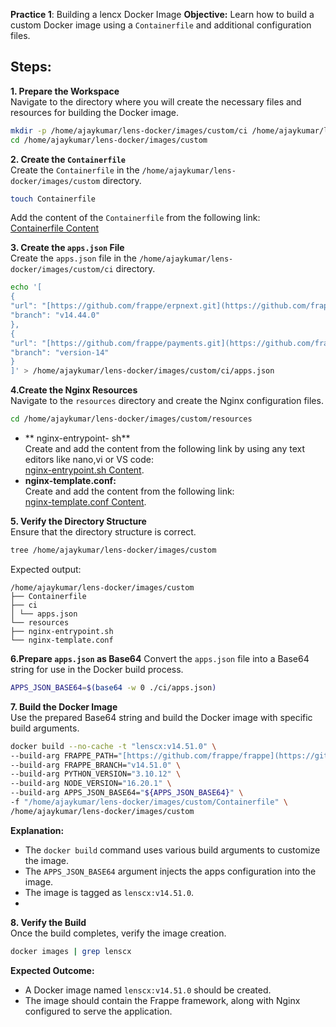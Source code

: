 

**Practice 1**: Building a lencx Docker Image 
**Objective:** Learn how to build a custom Docker image using a `Containerfile` and additional configuration files.

## Steps:

**1. Prepare the Workspace**  
Navigate to the directory where you will create the necessary files and resources for building the Docker image. 
```bash  
mkdir -p /home/ajaykumar/lens-docker/images/custom/ci /home/ajaykumar/lens-docker/images/custom/resources  
cd /home/ajaykumar/lens-docker/images/custom  
```
**2. Create the `Containerfile`**  
Create the `Containerfile` in the `/home/ajaykumar/lens-docker/images/custom` directory. 
```bash  
touch Containerfile  
```
 Add the content of the `Containerfile` from the following link:  
[Containerfile Content](https://github.com/frappe/frappe_docker/blob/main/images/custom/Containerfile)


 **3. Create the `apps.json` File**  
Create the `apps.json` file in the `/home/ajaykumar/lens-docker/images/custom/ci` directory. 
```bash  
echo '[  
{  
"url": "[https://github.com/frappe/erpnext.git](https://github.com/frappe/erpnext.git)",  
"branch": "v14.44.0"  
},  
{  
"url": "[https://github.com/frappe/payments.git](https://github.com/frappe/payments.git)",  
"branch": "version-14"  
}  
]' > /home/ajaykumar/lens-docker/images/custom/ci/apps.json  
```
 **4.Create the Nginx Resources**  
Navigate to the `resources` directory and create the Nginx configuration files. 
```bash  
cd /home/ajaykumar/lens-docker/images/custom/resources  
``` 
- ** nginx-entrypoint- sh**  
Create and add the content from the following link by using any text editors like nano,vi or VS code:  
[nginx-entrypoint.sh Content](https://github.com/frappe/frappe_docker/blob/main/resources/nginx-entrypoint.sh).
- **nginx-template.conf:**  
Create and add the content from the following link:  
[nginx-template.conf Content](https://github.com/frappe/frappe_docker/blob/main/resources/nginx-template.conf).

**5. Verify the Directory Structure**  
Ensure that the directory structure is correct. 
```bash  
tree /home/ajaykumar/lens-docker/images/custom  
```
 Expected output: 
 ```plaintext  
/home/ajaykumar/lens-docker/images/custom  
├── Containerfile  
├── ci  
│ └── apps.json  
└── resources  
├── nginx-entrypoint.sh  
└── nginx-template.conf  
```
 **6.Prepare `apps.json` as Base64** 
Convert the `apps.json` file into a Base64 string for use in the Docker build process. 
```bash  
APPS_JSON_BASE64=$(base64 -w 0 ./ci/apps.json)  
```
**7. Build the Docker Image**  
Use the prepared Base64 string and build the Docker image with specific build arguments. 
```bash  
docker build --no-cache -t "lenscx:v14.51.0" \  
--build-arg FRAPPE_PATH="[https://github.com/frappe/frappe](https://github.com/frappe/frappe)" \  
--build-arg FRAPPE_BRANCH="v14.51.0" \  
--build-arg PYTHON_VERSION="3.10.12" \  
--build-arg NODE_VERSION="16.20.1" \  
--build-arg APPS_JSON_BASE64="${APPS_JSON_BASE64}" \  
-f "/home/ajaykumar/lens-docker/images/custom/Containerfile" \  
/home/ajaykumar/lens-docker/images/custom  
``` 
**Explanation:**  
- The `docker build` command uses various build arguments to customize the image.  
- The `APPS_JSON_BASE64` argument injects the apps configuration into the image.  
- The image is tagged as `lenscx:v14.51.0`.
- 
**8. Verify the Build**  
Once the build completes, verify the image creation. 
```bash  
docker images | grep lenscx  
```

**Expected Outcome:**
- A Docker image named `lenscx:v14.51.0` should be created.  
- The image should contain the Frappe framework, along with Nginx configured to serve the application.
<!--stackedit_data:
eyJoaXN0b3J5IjpbLTE3NDQ2MjMwNDMsLTE5ODYyNDUxMjAsND
A4MTg1Mjk4LC0zODEzODQ5MTYsMjEyNzUyMzg5N119
-->